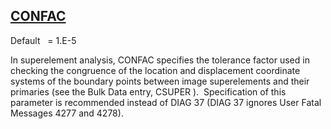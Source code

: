 ## [CONFAC](https://help.hexagonmi.com/bundle/MSC_Nastran_2022.4/page/Nastran_Combined_Book/qrg/parameters/TOC.CONFAC.xhtml)

Default    = 1.E-5

In superelement analysis, CONFAC specifies the tolerance factor used in checking the congruence of the location and displacement coordinate systems of the boundary points between image superelements and their primaries (see the Bulk Data entry,  CSUPER ).  Specification of this parameter is recommended instead of DIAG 37 (DIAG 37 ignores User Fatal Messages 4277 and 4278).

